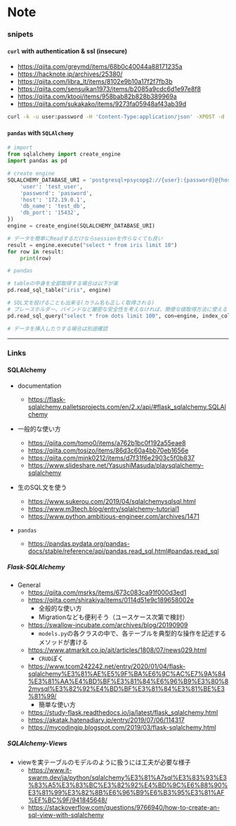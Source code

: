 Note
======



### snipets

#### `curl` with authentication & ssl (insecure)

- https://qiita.com/greymd/items/68b0c40044a88171235a
- https://hacknote.jp/archives/25380/
- https://qiita.com/libra_lt/items/8102e9b10a17f2f7fb3b
- https://qiita.com/sensuikan1973/items/b2085a9cdc6d1e97e8f8
- https://qiita.com/ktooi/items/958bab82b828b389969a
- https://qiita.com/sukakako/items/9273fa05948af43ab39d

```Bash
curl -k -u user:password -H 'Content-Type:application/json' -XPOST -d '{"id": "3", "name": "Casaline"}' https://127.0.0.1:8443/models_test/create_user
```

#### `pandas` with `SQLAlchemy`

```Python
# import 
from sqlalchemy import create_engine
import pandas as pd

# create engine
SQLALCHEMY_DATABASE_URI = 'postgresql+psycopg2://{user}:{password}@{host}:{db_port}/{db_name}?client_encoding=utf8'.format(**{
    'user': 'test_user',
    'password': 'password',
    'host': '172.19.0.1',
    'db_name': 'test_db',
    'db_port': '15432',
})
engine = create_engine(SQLALCHEMY_DATABASE_URI)

# データを簡単にReadするだけならsessionを作らなくても良い
result = engine.execute("select * from iris limit 10")
for row in result:
    print(row)

# pandas

# tableの中身を全部取得する場合は以下が楽
pd.read_sql_table("iris", engine)

# SQL文を投げることも出来る(カラム名も正しく取得される)
# プレースホルダー、バインドなど厳密な安全性を考えなければ、簡便な値取得方法に使える
pd.read_sql_query("select * from dots limit 100", con=engine, index_col='id')

# データを挿入したりする場合は別途確認

```

--------------

### Links

#### SQLAlchemy

- documentation
    - https://flask-sqlalchemy.palletsprojects.com/en/2.x/api/#flask_sqlalchemy.SQLAlchemy

- 一般的な使い方
    - https://qiita.com/tomo0/items/a762b1bc0f192a55eae8
    - https://qiita.com/tosizo/items/86d3c60a4bb70eb1656e
    - https://qiita.com/mink0212/items/d7f31f6e2903c5f0b837
    - https://www.slideshare.net/YasushiMasuda/playsqlalchemy-sqlalchemy

- 生のSQL文を使う
    - https://www.sukerou.com/2019/04/sqlalchemysqlsql.html
    - https://www.m3tech.blog/entry/sqlalchemy-tutorial1
    - https://www.python.ambitious-engineer.com/archives/1471

- `pandas`
    - https://pandas.pydata.org/pandas-docs/stable/reference/api/pandas.read_sql.html#pandas.read_sql

##### Flask-SQLAlchemy

- General
    - https://qiita.com/msrks/items/673c083ca91f000d3ed1
    - https://qiita.com/shirakiya/items/0114d51e9c189658002e
        - 全般的な使い方
        - Migrationなども便利そう（ユースケース次第で検討）
    - https://swallow-incubate.com/archives/blog/20190909
        - `models.py`の各クラスの中で、各テーブルを典型的な操作を記述するメソッドが書ける
    - https://www.atmarkit.co.jp/ait/articles/1808/07/news029.html
        - `CRUD`ぽく
    - https://www.tcom242242.net/entry/2020/01/04/flask-sqlalchemy%E3%81%AE%E5%9F%BA%E6%9C%AC%E7%9A%84%E3%81%AA%E4%BD%BF%E3%81%84%E6%96%B9%E3%80%82mysql%E3%82%92%E4%BD%BF%E3%81%84%E3%81%BE%E3%81%99/
        - 簡単な使い方
    - https://study-flask.readthedocs.io/ja/latest/flask_sqlalchemy.html
    - https://akatak.hatenadiary.jp/entry/2019/07/06/114317
    - https://mycodingjp.blogspot.com/2019/03/flask-sqlalchemy.html


##### SQLAlchemy-Views

- viewを実テーブルのモデルのように扱うには工夫が必要な様子
    - https://www.it-swarm.dev/ja/python/sqlalchemy%E3%81%A7sql%E3%83%93%E3%83%A5%E3%83%BC%E3%82%92%E4%BD%9C%E6%88%90%E3%81%99%E3%82%8B%E6%96%B9%E6%B3%95%E3%81%AF%EF%BC%9F/941845648/
    - https://stackoverflow.com/questions/9766940/how-to-create-an-sql-view-with-sqlalchemy

